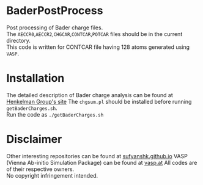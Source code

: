 # BaderPostProcess
Post processing of Bader charge files.  
The `AECCR0`,`AECCR2`,`CHGCAR`,`CONTCAR`,`POTCAR` files should be in the current directory.  
This code is written for CONTCAR file having 128 atoms generated using `VASP`.

# Installation
The detailed description of Bader charge analysis can be found at [Henkelman Group's site](http://theory.cm.utexas.edu/henkelman/code/bader/)
The `chgsum.pl` should be installed before running `getBaderCharges.sh`.  
Run the code as `./getBaderCharges.sh`

# Disclaimer
Other interesting repositories can be found at [sufyanshk.github.io](https://sufyanshk.github.io)
VASP (Vienna Ab-initio Simulation Package) can be found at [vasp.at](https://vasp.at)
All codes are of their respective owners.  
No copyright infringement intended.  
